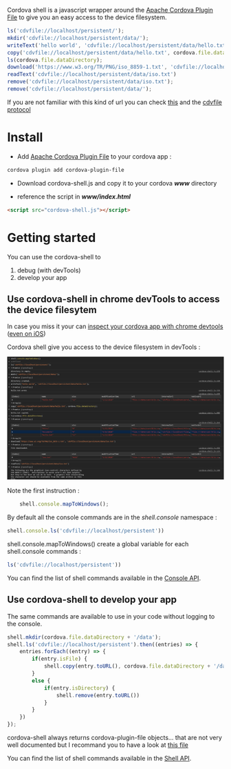 Cordova shell is a javascript wrapper around the [Apache Cordova Plugin File](https://github.com/apache/cordova-plugin-file) to give you an easy access to the device filesystem.

```js
ls('cdvfile://localhost/persistent/');
mkdir('cdvfile://localhost/persistent/data/');
writeText('hello world', 'cdvfile://localhost/persistent/data/hello.txt');
copy('cdvfile://localhost/persistent/data/hello.txt', cordova.file.dataDirectory);
ls(cordova.file.dataDirectory);
download('https://www.w3.org/TR/PNG/iso_8859-1.txt', 'cdvfile://localhost/persistent/data/iso.txt');
readText('cdvfile://localhost/persistent/data/iso.txt')
remove('cdvfile://localhost/persistent/data/iso.txt');
remove('cdvfile://localhost/persistent/data/');
```

If you are not familiar with this kind of url you can check [this](https://github.com/apache/cordova-plugin-file#where-to-store-files) and the [cdvfile protocol](https://github.com/apache/cordova-plugin-file#cdvfile-protocol)

# Install
- Add [Apache Cordova Plugin File](https://github.com/apache/cordova-plugin-file) to your cordova app :
```bash
cordova plugin add cordova-plugin-file
```
- Download cordova-shell.js and copy it to your cordova _**www**_ directory

- reference the script in **_www/index.html_**
```html
<script src="cordova-shell.js"></script>
```

# Getting started
You can use the cordova-shell to 
1. debug (with devTools)
2. develop your app

## Use cordova-shell in chrome devTools to access the device filesytem
In case you miss it your can [inspect your cordova app with chrome devtools](https://geeklearning.io/apache-cordova-and-remote-debugging-on-android/) ([even on iOS](https://medium.com/@channaly/how-debug-cordova-based-application-with-chrome-dev-tool-43e095a735b4))

Cordova shell give you access to the device filesystem in devTools :

![Image of Yaktocat](doc/capture1.PNG)

Note the first instruction :
```js
    shell.console.mapToWindows();
```
By default all the console commands are in the _shell.console_ namespace :
```js
shell.console.ls('cdvfile://localhost/persistent'))
```
shell.console.mapToWindows() create a global variable for each shell.console commands :
```js
ls('cdvfile://localhost/persistent'))
```

You can find the list of shell commands available in the [Console API](doc/console.api.md).

## Use cordova-shell to develop your app
The same commands are available to use in your code without logging to the console.
```js
shell.mkdir(cordova.file.dataDirectory + '/data');
shell.ls('cdvfile://localhost/persistent').then((entries) => {
    entries.forEach((entry) => {
        if(entry.isFile) {
            shell.copy(entry.toURL(), cordova.file.dataDirectory + '/data')
        }
        else {
            if(entry.isDirectory) {
                shell.remove(entry.toURL())
            }       
        }          
    })
});
```
cordova-shell always returns cordova-plugin-file objects... that are not very well documented but I recommand you to have a look at [this file](https://github.com/apache/cordova-plugin-file/blob/master/types/index.d.ts)

You can find the list of shell commands available in the [Shell API](doc/shell.api.md).